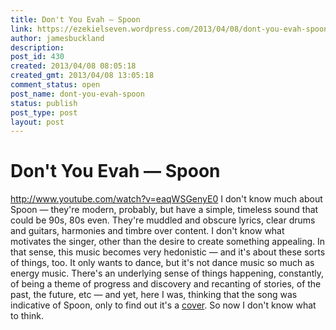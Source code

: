 ```yaml
---
title: Don't You Evah — Spoon
link: https://ezekielseven.wordpress.com/2013/04/08/dont-you-evah-spoon/
author: jamesbuckland
description: 
post_id: 430
created: 2013/04/08 08:05:18
created_gmt: 2013/04/08 13:05:18
comment_status: open
post_name: dont-you-evah-spoon
status: publish
post_type: post
layout: post
---
```


# Don't You Evah — Spoon

http://www.youtube.com/watch?v=eaqWSGenyE0 I don't know much about Spoon — they're modern, probably, but have a simple, timeless sound that could be 90s, 80s even. They're muddled and obscure lyrics, clear drums and guitars, harmonies and timbre over content. I don't know what motivates the singer, other than the desire to create something appealing. In that sense, this music becomes very hedonistic — and it's about these sorts of things, too. It only wants to dance, but it's not dance music so much as energy music. There's an underlying sense of things happening, constantly, of being a theme of progress and discovery and recanting of stories, of the past, the future, etc — and yet, here I was, thinking that the song was indicative of Spoon, only to find out it's a [cover](http://www.youtube.com/watch?v=kj7Gt8QVv38). So now I don't know what to think.